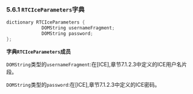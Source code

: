 ### 5.6.1 `RTCIceParameters`字典

```java
dictionary RTCIceParameters {
             DOMString usernameFragment;
             DOMString password;
};
```

**字典`RTCIceParameters`成员**

`DOMString`类型的`usernameFragment`:在[ICE],章节7.1.2.3中定义的ICE用户名片段。

`DOMString`类型的`password`:在[ICE],章节7.1.2.3中定义的ICE密码。


